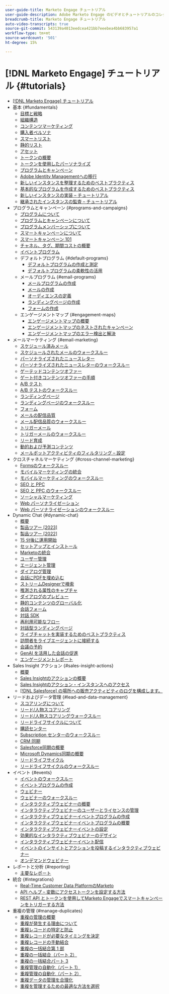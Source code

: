 ```yaml
---
user-guide-title: Marketo Engage チュートリアル
user-guide-description: Adobe Marketo Engage のビデオとチュートリアルのコレクションです。
breadcrumb-title: Marketo Engage チュートリアル
auto-video-transcripts: true
source-git-commit: 543139a4013eedcea421bb7eeebea4bb683957a1
workflow-type: tm+mt
source-wordcount: '501'
ht-degree: 15%

---
```



# [!DNL Marketo Engage] チュートリアル {#tutorials}

+ [[!DNL Marketo Engage] チュートリアル](/help/_marketo-main/overview.md)
+ 基本 {#fundamentals}
   + [目標と戦略](/help/fundamentals/goals-and-strategy-learn.md)
   + [組織構造](/help/fundamentals/organizational-structure-learn.md)
   + [コンテンツマーケティング](/help/fundamentals/content-marketing-learn.md)
   + [購入者ペルソナ](/help/fundamentals/buyer-personas-learn.md)
   + [スマートリスト](/help/fundamentals/smart-lists.md)
   + [静的リスト](/help/fundamentals/static-lists.md)
   + [アセット](/help/fundamentals/assets.md)
   + [トークンの概要](/help/fundamentals/tokens-overview.md)
   + [トークンを使用したパーソナライズ](/help/personalization/personalize-with-tokens.md)
   + [プログラムとキャンペーン](/help/fundamentals/programs-and-campaigns.md)
   + [Adobe Identity Managementへの移行](/help/fundamentals/migrating-to-adobe-identity-management.md)
   + [新しいインスタンスを整理するためのベストプラクティス](/help/fundamentals/best-practices-to-organize-a-new-instance.md)
   + [基本的なプログラムを作成するためのベストプラクティス](/help/fundamentals/best-practices-for-creating-foundational-programs.md)
   + [ 新しいインスタンスの実装 – チュートリアル ](https://experienceleague.adobe.com/ja/docs/experiences-by-you/implementing-new-instance/overview)
   + [ 継承されたインスタンスの監査 – チュートリアル ](https://experienceleague.adobe.com/docs/marketo-learn/auditing-an-inherited-instance/overview.html?lang=ja)
+ プログラムとキャンペーン {#programs-and-campaigns}
   + [プログラムについて](/help/programs/understanding-programs.md)
   + [プログラムとキャンペーンについて](/help/programs/understanding-programs-and-campaigns.md)
   + [プログラムメンバーシップについて](/help/programs/understanding-program-membership.md)
   + [スマートキャンペーンについて](/help/campaigns/understanding-smart-campaigns.md)
   + [スマートキャンペーン 101](/help/campaigns/smart-campaigns-101.md)
   + [チャネル、タグ、期間コストの概要](/help/programs/channels-tags-period-costs.md)
   + [イベントプログラム](/help/programs/event-programs.md)
   + デフォルトプログラム {#default-programs}
      + [デフォルトプログラムの作成と測定](/help/programs/create-and-measure-default-programs.md)
      + [デフォルトプログラムの柔軟性の活用](/help/programs/leverage-the-flexibility-of-default-programs.md)
   + メールプログラム {#email-programs}
      + [メールプログラムの作成](/help/programs/email-programs/create-an-email-program.md)
      + [メールの作成](/help/programs/email-programs/create-an-email.md)
      + [オーディエンスの定義](/help/programs/email-programs/define-your-audience.md)
      + [ランディングページの作成](/help/programs/email-programs/create-a-landing-page.md)
      + [フォームの作成](/help/programs/email-programs/create-a-form.md)
   + エンゲージメントマップ {#engagement-maps}
      + [エンゲージメントマップの概要](/help/engagement-maps/engagement-map-overview.md)
      + [エンゲージメントマップのネストされたキャンペーン](/help/engagement-maps/engagement-map-nested-campaign.md)
      + [エンゲージメントマップのエラー検出と解決](/help/engagement-maps/engagement-map-error-detection-and-resolution.md)
+ メールマーケティング {#email-marketing}
   + [スケジュール済みメール](/help/email-marketing/scheduled-email-learn.md)
   + [スケジュールされたメールのウォークスルー](/help/email-marketing/scheduled-email-watch.md)
   + [パーソナライズされたニュースレター](/help/email-marketing/personalized-newsletter-learn.md)
   + [パーソナライズされたニュースレターのウォークスルー](/help/email-marketing/personalized-newsletter-watch.md)
   + [ゲーテッドコンテンツオファー](/help/email-marketing/gated-content-offer-learn.md)
   + [ゲート付きコンテンツオファーの手順](/help/email-marketing/gated-content-offer-watch.md)
   + [A/B テスト](/help/email-marketing/ab-testing-learn.md)
   + [A/B テストのウォークスルー](/help/email-marketing/ab-testing-watch.md)
   + [ランディングページ](/help/email-marketing/landing-pages-learn.md)
   + [ランディングページのウォークスルー](/help/email-marketing/landing-pages-watch.md)
   + [フォーム](/help/email-marketing/forms-learn.md)
   + [メールの配信品質](/help/email-marketing/email-deliverability-learn.md)
   + [メール配信品質のウォークスルー](/help/email-marketing/email-deliverability-watch.md)
   + [トリガーメール](/help/email-marketing/triggered-email-learn.md)
   + [トリガーメールのウォークスルー](/help/email-marketing/triggered-email-watch.md)
   + [リード育成](/help/email-marketing/lead-nuturing-learn.md)
   + [動的および予測コンテンツ](/help/email-marketing/dynamic-and-predictive-content-learn.md)
   + [ メールボットアクティビティのフィルタリング – 設定 ](/help/filtering-email-bot-activities/setup.md)
+ クロスチャネルマーケティング {#cross-channel-marketing}
   + [Formsのウォークスルー](/help/email-marketing/forms-watch.md)
   + [モバイルマーケティングの統合](/help/cross-channel-marketing/mobile-marketing-learn.md)
   + [モバイルマーケティングのウォークスルー](/help/cross-channel-marketing/mobile-marketing-watch.md)
   + [SEO と PPC](/help/cross-channel-marketing/seo-and-ppc-learn.md)
   + [SEO と PPC のウォークスルー](/help/cross-channel-marketing/seo-and-ppc-watch.md)
   + [ソーシャルマーケティング](/help/cross-channel-marketing/social-marketing-learn.md)
   + [Web パーソナライゼーション](/help/cross-channel-marketing/web-personalization-learn.md)
   + [Web パーソナライゼーションのウォークスルー](/help/cross-channel-marketing/web-personalization-watch.md)
+ Dynamic Chat {#dynamic-chat}
   + [概要](/help/dynamic-chat/dynamic-chat-overview.md)
   + [製品ツアー [2023]](/help/dynamic-chat/product-tour.md)
   + [製品ツアー [2022]](/help/dynamic-chat/product-tour-2022.md)
   + [15 分後に運用開始](/help/dynamic-chat/go-live-in-15-minutes.md)
   + [セットアップとインストール](/help/dynamic-chat/setup.md)
   + [Marketoの統合](/help/dynamic-chat/marketo-integration.md)
   + [ユーザー管理](/help/dynamic-chat/user-management.md)
   + [エージェント管理](/help/dynamic-chat/agent-management.md)
   + [ダイアログ管理](/help/dynamic-chat/dialogue-management.md)
   + [会話にPDFを埋め込む](/help/dynamic-chat/document-cloud-integration.md)
   + [ストリームDesignerで検索](/help/dynamic-chat/search-in-stream-designer.md)
   + [推測される属性のキャプチャ](/help/dynamic-chat/capture-inferred-attributes.md)
   + [ダイアログのプレビュー](/help/dynamic-chat/dialogue-preview.md)
   + [静的コンテンツのグローバル化](/help/dynamic-chat/globalization-of-static-content.md)
   + [会話フォーム](/help/dynamic-chat/conversational-forms.md)
   + [対話 SDK](/help/dynamic-chat/conversations-sdk.md)
   + [再利用可能なフロー](/help/dynamic-chat/reusable-flows.md)
   + [対話型ランディングページ](/help/dynamic-chat/conversational-landing-pages.md)
   + [ライブチャットを実装するためのベストプラクティス](/help/dynamic-chat/live-chat-best-practices.md)
   + [訪問者をライブエージェントに接続する](/help/dynamic-chat/connect-visitors-to-live-agents.md)
   + [会議の予約](/help/dynamic-chat/meeting-booking.md)
   + [GenAI を活用した会話の促進](/help/dynamic-chat/gen-ai-features.md)
   + [エンゲージメントレポート](/help/dynamic-chat/engagement-report.md)
+ Sales Insight アクション {#sales-insight-actions}
   + [概要](/help/sales-insight-actions/overview.md)
   + [Sales Insightのアクションの概要](/help/sales-insight-actions/sales-insight-actions-overview.md)
   + [Sales Insightのアクション・インスタンスへのアクセス](/help/sales-insight-actions/accessing-your-sales-insight-actions-instance.md)
   + [ [!DNL Salesforce] の場所への販売アクティビティのログを構成します。](/help/sales-insight-actions/configure-sales-activity-logging-to-salesforce.md)
+ リードおよびデータ管理 {#lead-and-data-management}
   + [スコアリングについて](/help/lead-and-data-management/understanding-scoring.md)
   + [リード/人物スコアリング](/help/lead-and-data-management/lead-scoring-learn.md)
   + [リード/人物スコアリングウォークスルー](/help/lead-and-data-management/lead-scoring-watch.md)
   + [リードライフサイクルについて](/help/lead-and-data-management/understanding-the-lead-lifecycle.md)
   + [購読センター](/help/lead-and-data-management/subscription-center-learn.md)
   + [Subscription センターのウォークスルー](/help/lead-and-data-management/subscription-center-watch.md)
   + [CRM 同期](/help/lead-and-data-management/crm-sync-learn.md)
   + [Salesforce同期の概要](/help/integrations/salesforce-sync-setup.md)
   + [Microsoft Dynamics同期の概要](/help/integrations/microsoft-dynamics-sync-setup.md)
   + [リードライフサイクル](/help/lead-and-data-management/lead-lifecycle-learn.md)
   + [リードライフサイクルのウォークスルー](/help/lead-and-data-management/lead-lifecycle-watch.md)
+ イベント {#events}
   + [イベントのウォークスルー](/help/events/events-watch.md)
   + [イベントプログラムの作成](/help/events/events-learn.md)
   + [ウェビナー](/help/events/webinar-learn.md)
   + [ウェビナーのウォークスルー](/help/events/webinar-watch.md)
   + [インタラクティブウェビナーの概要](/help/events/interactive-webinars-overview.md)
   + [インタラクティブウェビナーのユーザーとライセンスの管理](/help/events/interactive-webinars-user-and-license-management.md)
   + [インタラクティブウェビナーイベントプログラムの作成](/help/events/interactive-webinars-event-program-creation.md)
   + [インタラクティブウェビナーイベントプログラムの概要](/help/events/interactive-webinars-event-program-overview.md)
   + [インタラクティブウェビナーイベントの設定](/help/events/interactive-webinars-event-configuration.md)
   + [効果的なインタラクティブウェビナーのデザイン](/help/events/design-an-effective-interactive-webinar.md)
   + [インタラクティブウェビナーイベント配信](/help/events/interactive-webinars-event-delivery.md)
   + [イベントのインサイトとアクションを投稿するインタラクティブウェビナー](/help/events/interactive-webinars-post-event-insights-and-actions.md)
   + [オンデマンドウェビナー](/help/events/on-demand-webinars.md)
+ レポートと分析 {#reporting}
   + [主要なレポート](/help/reporting/key-reports.md)
+ 統合 {#integrations}
   + [Real-Time Customer Data PlatformのMarketo](https://experienceleague.adobe.com/docs/platform-learn/tutorials/sources/ingest-data-from-marketo.html?lang=ja)
   + [API ヘルプ – 変数にアクセストークンを設定する方法](/help/integrations/api-set-access-token-variable.md)
   + [REST API とトークンを使用してMarketo Engageでスマートキャンペーンをトリガーする方法](/help/integrations/trigger-smart-campaign-rest-api.md)
+ 重複の管理 {#manage-duplicates}
   + [重複の管理の概要](/help/managing-duplicates/introduction-managing-duplicates.md)
   + [重複が発生する理由について](/help/managing-duplicates/why-duplicates-occur.md)
   + [重複レコードの特定と防止](/help/managing-duplicates/identify-prevent-duplicates.md)
   + [重複レコードが必要なタイミングを決定](/help/managing-duplicates/determine-necessary-duplicates.md)
   + [重複レコードの手動結合](/help/managing-duplicates/merge-manually.md)
   + [重複の一括結合第 1 部](/help/managing-duplicates/bulk-merge-part-1.md)
   + [重複の一括結合（パート 2）](/help/managing-duplicates/bulk-merge-part-2.md)
   + [重複の一括結合パート 3](/help/managing-duplicates/bulk-merge-part-3.md)
   + [重複管理の自動化（パート 1）](/help/managing-duplicates/automate-integration-part-1.md)
   + [重複管理の自動化（パート 2）](/help/managing-duplicates/automate-integration-part-2.md)
   + [重複データの管理を合理化](/help/managing-duplicates/simplify-acs.md)
   + [重複を管理するための最適な方法を選択](/help/managing-duplicates/duplicate-strategy.md)
